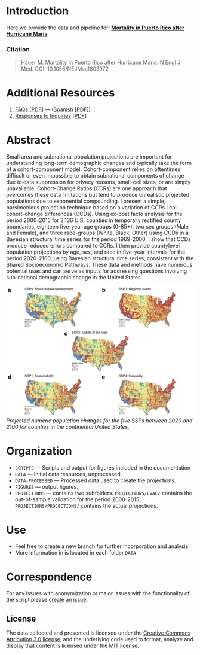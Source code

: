 # Introduction
Here we provide the data and pipeline for:  [**Mortality in Puerto Rico after Hurricane Maria**](https://www.nejm.org/doi/full/10.1056/NEJMsa1803972)

### Citation

> Hauer M. Mortality in Puerto Rico after Hurricane Maria. N Engl J Med. DOI: 10.1056/NEJMsa1803972

# Additional Resources 
1) [FAQs](https://github.com/c2-d2/pr_mort_official/blob/master/misc/faq.md) [[PDF](https://github.com/c2-d2/pr_mort_official/blob/master/misc/faq.pdf)]   —   ([Spanish](https://github.com/c2-d2/pr_mort_official/blob/master/misc/faq_sp.md) [[PDF](https://github.com/c2-d2/pr_mort_official/blob/master/misc/faq_sp.pdf)])
2) [Responses to Inquiries](https://htmlpreview.github.io/?https://github.com/c2-d2/pr_mort_official/blob/master/misc/inquiries.html) [[PDF](https://github.com/c2-d2/pr_mort_official/blob/master/misc/inquiries.pdf)]

# Abstract

Small area and subnational population projections are important for understanding long-term demographic changes and typically take the form of a cohort-component model. Cohort-component relies on oftentimes difficult or even impossible to obtain subnational components of change due to data suppression for privacy reasons, small-cell sizes, or are simply unavailable. Cohort-Change Ratios (CCRs) are one approach that overcomes these data limitations but tend to produce unrealistic projected populations due to exponential compounding. I present a simple, parsimonious projection technique based on a variation of CCRs I call cohort-change differences (CCDs). Using ex-post facto analysis for the period 2000-2015 for 3,136 U.S. counties in temporally rectified county boundaries, eighteen five-year age groups (0-85+), two sex groups (Male and Female), and three race-groups (White, Black, Other) using CCDs in a Bayesian structural time series for the period 1969-2000, I show that CCDs produce reduced errors compared to CCRs. I then provide countylevel population projections by age, sex, and race in five-year intervals for the period 2020-2100, using Bayesian structural time series, consistent with the Shared Socioeconomic Pathways. These data and methods have numerous potential uses and can serve as inputs for addressing questions involving sub-national demographic change in the United States.

![Main Figure](FIGURES/countymap.png "Main Figure")
*Projected numeric population changes for the five SSPs between 2020 and 2100 for counties in the continental United States.*

# Organization
- `SCRIPTS`  — Scripts and output for figures included in the documentation
- `DATA`  — Initial data resources, unprocessed.
- `DATA-PROCESSED` — Processed data used to create the projections.
- `FIGURES` — output figures.
- `PROJECTIONS` — contains two subfolders. `PROJECTIONS/EVAL/` contains the out-of-sample validation for the period 2000-2015. `PROJECTIONS/PROJECTIONS/` contains the actual projections.

# Use
- Feel free to create a new branch for further incorporation and analysis  
- More information in is located in each folder `DATA`

# Correspondence
For any issues with anonymization or major issues with the functionality of the script please [create an issue](https://github.com/c2-d2/pr_mort_official/issues).

## License
The data collected and presented is licensed under the [Creative Commons Attribution 3.0 license](http://creativecommons.org/licenses/by/3.0/us/deed.en_US), and the underlying code used to format, analyze and display that content is licensed under the [MIT license](http://opensource.org/licenses/mit-license.php).

